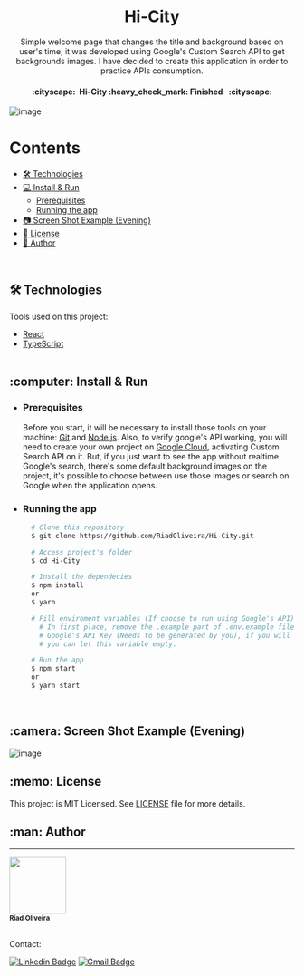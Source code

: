 <h1 align="center">Hi-City</h1>

<p align="center">Simple welcome page that changes the title and background based on user's time, it was developed using Google's Custom Search API to get backgrounds images. I have decided to create this application in order to practice APIs consumption.</p>

<h4 align="center"> 
	:cityscape:&nbsp; Hi-City :heavy_check_mark: Finished &nbsp; :cityscape: </br>
</h4>

![image](https://img.shields.io/github/license/RiadOliveira/Hi-City)

Contents
=================
<!--ts-->
   * [🛠 Technologies](#technologies)
   * [:computer: Install & Run](#install&run)
      * [Prerequisites](#prerequisites)
      * [Running the app](#running)
   * [:camera: Screen Shot Example (Evening)](#screenshot)
   * [:memo: License](#license)
   * [:man: Author](#author)
<!--te-->
</br>

<h2 id="technologies">🛠 Technologies</h2>
Tools used on this project:

- [React](https://reactjs.org/)
- [TypeScript](https://www.typescriptlang.org/) </br></br>

<h2 id="install&run">:computer: Install & Run</h2>

<ul>
  <li id="prerequisites"><h3>Prerequisites</h3></li>
  
  Before you start, it will be necessary to install those tools on your machine: [Git](https://git-scm.com) and [Node.js](https://nodejs.org/en/). Also, to verify google's API working, you will need to create your own project on [Google Cloud](https://console.cloud.google.com/), activating Custom Search API on it. But, if you just want to see the app without realtime Google's search, there's some default background images on the project, it's possible to choose between use those images or search on Google when the application opens.
  
  <li id="running"><h3>Running the app</h3></li>
  
  ```bash
    # Clone this repository
    $ git clone https://github.com/RiadOliveira/Hi-City.git
  
    # Access project's folder
    $ cd Hi-City

    # Install the dependecies
    $ npm install
    or
    $ yarn
  
    # Fill enviroment variables (If choose to run using Google's API)
      # In first place, remove the .example part of .env.example file, there's only one variable, which is 
      # Google's API Key (Needs to be generated by you), if you will run the app using the default images,
      # you can let this variable empty.

    # Run the app
    $ npm start
    or
    $ yarn start
  ```
</ul>

</br>

<h2 id="screenshot">:camera: Screen Shot Example (Evening)</h2>

![image](https://user-images.githubusercontent.com/69125013/149238980-e3f24b19-3326-4eeb-a9de-4b04bcb83b98.png)

<h2 id="license">:memo: License</h2>
This project is MIT Licensed. See <a href="https://github.com/RiadOliveira/Tradelous-frontend-desktop/blob/main/LICENSE">LICENSE</a> file for more details.

</br>

<h2 id="author">:man: Author</h2>

---
<a href="https://github.com/RiadOliveira">
 <img src="https://avatars.githubusercontent.com/u/69125013?v=4;" width="100px;" alt=""/>
 <br/>
 <sub><b>Ríad Oliveira</b></sub>
</a>

</br>Contact:</br>

[![Linkedin Badge](https://img.shields.io/badge/-Ríad&nbsp;Oliveira-blue?style=flat-square&logo=Linkedin&logoColor=white&link=https://www.linkedin.com/in/r%C3%ADad-oliveira-8492891b4/)](https://www.linkedin.com/in/r%C3%ADad-oliveira-8492891b4/) 
[![Gmail Badge](https://img.shields.io/badge/-riad.oliveira@gmail.com-c14438?style=flat-square&logo=Gmail&logoColor=white&link=mailto:riad.oliveira@gmail.com)](mailto:riad.oliveira@gmail.com)
